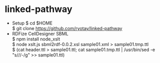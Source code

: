 linked-pathway
==============
* Setup
    $ cd $HOME  
    $ git clone https://github.com/ryotay/linked-pathway  
* RDFize CellDesigner SBML  
    $ npm install node_xslt  
    $ node xslt.js sbml2rdf-0.0.2.xsl sample01.xml > sample01.tmp.ttl  
    $ (cat header.ttl > sample01.ttl; cat sample01.tmp.ttl | /usr/bin/sed -e "s/\//-/g" >> sample01.ttl)  

